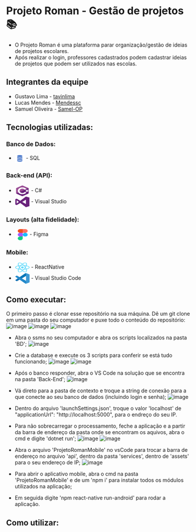 # Projeto Roman - Gestão de projetos 📚
- O Projeto Roman é uma plataforma parar organização/gestão de ideias de projetos escolares.
- Após realizar o login, professores cadastrados podem cadastrar ideias de projetos que podem ser utilizados nas escolas.

## Integrantes da equipe
- Gustavo Lima - <a href='https://github.com/tavinlima'>tavinlima</a>
- Lucas Mendes - <a href='https://github.com/Mendessc'>Mendessc</a>
- Samuel Oliveira - <a href='https://github.com/Samel-OP'>Samel-OP</a>

## Tecnologias utilizadas:
### Banco de Dados:
- <img align="center" alt="SQL" width="26px" src="https://raw.githubusercontent.com/github/explore/80688e429a7d4ef2fca1e82350fe8e3517d3494d/topics/sql/sql.png" /> - SQL
### Back-end (API): 
- <img align="center" alt="logo-Csharp" height="30" width="40" src="https://raw.githubusercontent.com/devicons/devicon/master/icons/csharp/csharp-original.svg"> - C# 
- <img align="center" alt="logo_visual_studio" height="30" width="40" src="https://raw.githubusercontent.com/devicons/devicon/9f4f5cdb393299a81125eb5127929ea7bfe42889/icons/visualstudio/visualstudio-plain.svg"> - Visual Studio

### Layouts (alta fidelidade): 
- <img align="center" alt="logo_figma" height="30" width="40" src="https://raw.githubusercontent.com/devicons/devicon/9f4f5cdb393299a81125eb5127929ea7bfe42889/icons/figma/figma-original.svg">- Figma

### Mobile: 
- <img align="center" alt="logo-React" height="30" width="40" src="https://raw.githubusercontent.com/devicons/devicon/master/icons/react/react-original.svg"> - ReactNative
- <img align="center" alt="logo_VS_code" height="30" width="40" src="https://raw.githubusercontent.com/devicons/devicon/9f4f5cdb393299a81125eb5127929ea7bfe42889/icons/vscode/vscode-original.svg"> - Visual Studio Code

## Como executar:
O primeiro passo é clonar esse repositório na sua máquina. Dê um git clone em uma pasta do seu computador e puxe todo o conteúdo do repositório:
![image](https://user-images.githubusercontent.com/82414372/143623940-4cab0d19-6b2f-4b9c-ad39-14c0c0c4f6e2.png)
![image](https://user-images.githubusercontent.com/82414372/143623981-a40860e7-9cd2-4432-922e-f78ce833b8d4.png)
![image](https://user-images.githubusercontent.com/82414372/144103088-8ee91d7e-a615-4673-9709-c9b06fca20a1.png)

- Abra o ssms no seu computador e abra os scripts localizados na pasta 'BD';
![image](https://user-images.githubusercontent.com/82414372/144103377-3bc860ea-cd2c-4f6c-add5-30be470a302b.png)

- Crie a database e execute os 3 scripts para conferir se está tudo funcionando;
![image](https://user-images.githubusercontent.com/82414372/144103509-73b8b674-a92f-4d89-ab49-5a055b138f70.png)
![image](https://user-images.githubusercontent.com/82414372/144103526-2e6e647e-198c-4b96-884d-5483466816f1.png)

- Após o banco responder, abra o VS Code na solução que se encontra na pasta 'Back-End';
![image](https://user-images.githubusercontent.com/82414372/144103639-74e1916c-ce81-430a-a068-30f9382170ae.png)

- Vá direto para a pasta de contexto e troque a string de conexão para a que conecte ao seu banco de dados (incluindo login e senha);
![image](https://user-images.githubusercontent.com/82414372/144120226-71d9adb3-9dfb-4537-95fa-4cba9ed7f9d7.png)

- Dentro do arquivo 'launchSettings.json', troque o valor 'localhost' de "applicationUrl": "http://localhost:5000", para o endreço do seu IP.

- Para não sobrecarregar o processamento, feche a aplicação e a partir da barra de endereço da pasta onde se encontram os aquivos, abra o cmd e digite 'dotnet run';
![image](https://user-images.githubusercontent.com/82414372/144120370-0ab582f7-1d9c-4ff6-a1c8-bb5db7a2f74a.png)
![image](https://user-images.githubusercontent.com/82414372/144120452-84cab445-0e45-4a0e-9101-41fbc218efeb.png)

- Abra o arquivo 'ProjetoRomanMobile' no vsCode para trocar a barra de endereço no arquivo 'api', dentro da pasta 'services', dentro de 'assets' para o seu endereço de IP;
![image](https://user-images.githubusercontent.com/82414372/144120578-81e9896f-9adb-43fc-bba6-b9df7436408d.png)

- Para abrir o aplicativo mobile, abra o cmd na pasta 'ProjetoRomanMobile' e de um 'npm i' para instalar todos os módulos utilizados na aplicação;

- Em seguida digite 'npm react-native run-android' para rodar a aplicação.

## Como utilizar:
